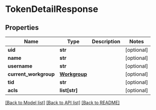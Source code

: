# TokenDetailResponse

## Properties
Name | Type | Description | Notes
------------ | ------------- | ------------- | -------------
**uid** | **str** |  | [optional] 
**name** | **str** |  | [optional] 
**username** | **str** |  | [optional] 
**current_workgroup** | [**Workgroup**](Workgroup.md) |  | [optional] 
**tid** | **str** |  | [optional] 
**acls** | **list[str]** |  | [optional] 

[[Back to Model list]](../README.md#documentation-for-models) [[Back to API list]](../README.md#documentation-for-api-endpoints) [[Back to README]](../README.md)


